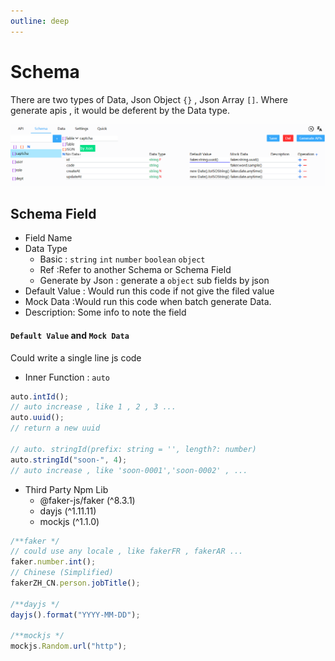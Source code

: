 ```yaml
---
outline: deep
---
```


# Schema

There are two types of Data, Json Object `{}` , Json Array `[]`.
Where generate apis , it would be deferent by the Data type. 

![截图](/images/schema.png "schema.png")

## Schema Field

- Field Name
- Data Type
  - Basic : `string` `int` `number` `boolean` `object`
  - Ref :Refer to another Schema or Schema Field
  - Generate by Json : generate a `object` sub fields by json
- Default Value : Would run this code if not give the filed value
- Mock Data :Would run this code when batch generate Data.
- Description: Some info to note the field

#### `Default Value` and `Mock Data`

Could write a single line js code

- Inner Function : `auto`

```ts
auto.intId();
// auto increase , like 1 , 2 , 3 ...
auto.uuid();
// return a new uuid

// auto. stringId(prefix: string = '', length?: number)
auto.stringId("soon-", 4);
// auto increase , like 'soon-0001','soon-0002' , ...
```

- Third Party Npm Lib
  - @faker-js/faker (^8.3.1)
  - dayjs (^1.11.11)
  - mockjs (^1.1.0)

```ts
/**faker */
// could use any locale , like fakerFR , fakerAR ...
faker.number.int();
// Chinese (Simplified)
fakerZH_CN.person.jobTitle();

/**dayjs */
dayjs().format("YYYY-MM-DD");

/**mockjs */
mockjs.Random.url("http");
```
